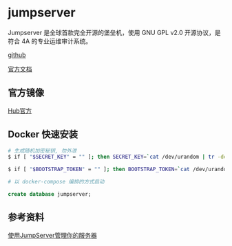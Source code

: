# jumpserver

Jumpserver 是全球首款完全开源的堡垒机，使用 GNU GPL v2.0 开源协议，是符合 4A 的专业运维审计系统。

[github](https://github.com/jumpserver/jumpserver)

[官方文档](http://docs.jumpserver.org/zh/docs/step_by_step.html)

## 官方镜像

[Hub官方](https://hub.docker.com/r/jumpserver/jms_all)

## Docker 快速安装

```sh
# 生成随机加密秘钥, 勿外泄
$ if [ "$SECRET_KEY" = "" ]; then SECRET_KEY=`cat /dev/urandom | tr -dc A-Za-z0-9 | head -c 50`; echo "SECRET_KEY=$SECRET_KEY" >> ~/.bashrc; echo $SECRET_KEY; else echo $SECRET_KEY; fi

$ if [ "$BOOTSTRAP_TOKEN" = "" ]; then BOOTSTRAP_TOKEN=`cat /dev/urandom | tr -dc A-Za-z0-9 | head -c 16`; echo "BOOTSTRAP_TOKEN=$BOOTSTRAP_TOKEN" >> ~/.bashrc; echo $BOOTSTRAP_TOKEN; else echo $BOOTSTRAP_TOKEN; fi

# 以 docker-compose 编排的方式启动
```

```sql
create database jumpserver;
```

## 参考资料

[使用JumpServer管理你的服务器](http://www.imooc.com/article/285466)
